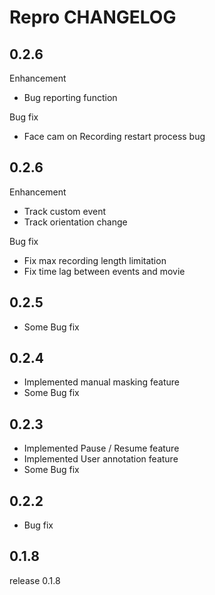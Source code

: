 # Repro CHANGELOG

## 0.2.6

Enhancement

- Bug reporting function

Bug fix

- Face cam on Recording restart process bug

## 0.2.6

Enhancement

- Track custom event
- Track orientation change

Bug fix

- Fix max recording length limitation
- Fix time lag between events and movie

## 0.2.5

- Some Bug fix

## 0.2.4

- Implemented manual masking feature
- Some Bug fix

## 0.2.3

- Implemented Pause / Resume feature
- Implemented User annotation feature
- Some Bug fix

## 0.2.2

- Bug fix

## 0.1.8

release 0.1.8

